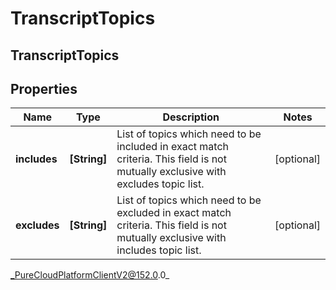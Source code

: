 # TranscriptTopics

## TranscriptTopics

## Properties

|Name | Type | Description | Notes|
|------------ | ------------- | ------------- | -------------|
| **includes** | **[String]** | List of topics which need to be included in exact match criteria. This field is not mutually exclusive with excludes topic list. | [optional] |
| **excludes** | **[String]** | List of topics which need to be excluded in exact match criteria. This field is not mutually exclusive with includes topic list. | [optional] |



_PureCloudPlatformClientV2@152.0.0_
